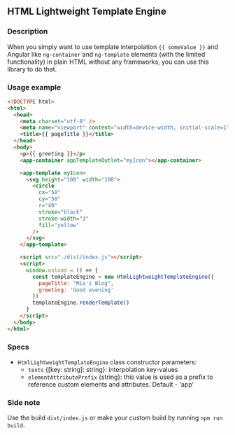 ## HTML Lightweight Template Engine

### Description

When you simply want to use template interpolation `{{ someValue }}` and
Angular like `ng-container` and `ng-template` elements (with the limited
functionality) in plain HTML without any frameworks, you can use this
library to do that.

### Usage example

```html
<!DOCTYPE html>
<html>
  <head>
    <meta charset="utf-8" />
    <meta name="viewport" content="width=device-width, initial-scale=1" />
    <title>{{ pageTitle }}</title>
  </head>
  <body>
    <p>{{ greeting }}</p>
    <app-container appTemplateOutlet="myIcon"></app-container>

    <app-template myIcon>
      <svg height="100" width="100">
        <circle
          cx="50"
          cy="50"
          r="40"
          stroke="black"
          stroke-width="3"
          fill="yellow"
        />
      </svg>
    </app-template>

    <script src="./dist/index.js"></script>
    <script>
      window.onload = () => {
        const templateEngine = new HtmlLightweightTemplateEngine({
          pageTitle: "Mia's Blog",
          greeting: 'Good evening'
        })
        templateEngine.renderTemplate()
      }
    </script>
  </body>
</html>
```

### Specs

- `HtmlLightweightTemplateEngine` class constructor parameters:
  - `texts` {[key: string]: string}: interpolation key-values
  - `elementAttributePrefix` {string}: this value is used as a prefix to reference custom elements and attributes. Default - 'app'

### Side note

Use the build `dist/index.js` or make your custom build by running
`npm run build`.
